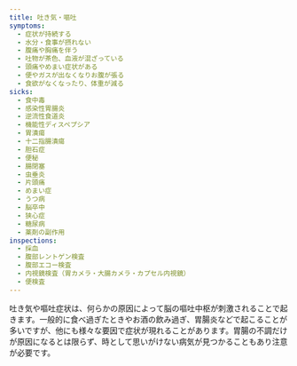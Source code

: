 ```yaml
---
title: 吐き気・嘔吐
symptoms:
  - 症状が持続する
  - 水分・食事が摂れない
  - 腹痛や胸痛を伴う
  - 吐物が茶色、血液が混ざっている
  - 頭痛やめまい症状がある
  - 便やガスが出なくなりお腹が張る
  - 食欲がなくなったり、体重が減る
sicks:
  - 食中毒
  - 感染性胃腸炎
  - 逆流性食道炎
  - 機能性ディスペプシア
  - 胃潰瘍
  - 十二指腸潰瘍
  - 胆石症
  - 便秘
  - 腸閉塞
  - 虫垂炎
  - 片頭痛
  - めまい症
  - うつ病
  - 脳卒中
  - 狭心症
  - 糖尿病
  - 薬剤の副作用
inspections:
  - 採血
  - 腹部レントゲン検査
  - 腹部エコー検査
  - 内視鏡検査（胃カメラ・大腸カメラ・カプセル内視鏡）
  - 便検査
---
```


吐き気や嘔吐症状は、何らかの原因によって脳の嘔吐中枢が刺激されることで起きます。一般的に食べ過ぎたときやお酒の飲み過ぎ、胃腸炎などで起こることが多いですが、他にも様々な要因で症状が現れることがあります。胃腸の不調だけが原因になるとは限らず、時として思いがけない病気が見つかることもあり注意が必要です。
